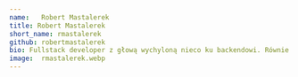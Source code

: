 ```yaml
---
name:   Robert Mastalerek
title: Robert Mastalerek
short_name: rmastalerek
github: robertmastalerek
bio: Fullstack developer z głową wychyloną nieco ku backendowi. Równie chętnie odwiedza nowe kraje, co poznaje ciemne zakamarki technologicznych rozwiązań. Po godzinach kręci się po mieście na kółkach od rolek, przerzuca kilogramy na siłowni i generalnie unika życia kanapowca.
image:  rmastalerek.webp
---
```

